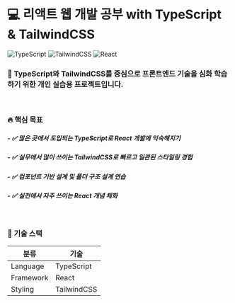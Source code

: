 # 💻 리액트 웹 개발 공부 with TypeScript & TailwindCSS

![TypeScript](https://img.shields.io/badge/-TypeScript-3178C6?style=for-the-badge&logo=typescript&logoColor=white)
![TailwindCSS](https://img.shields.io/badge/-TailwindCSS-38B2AC?style=for-the-badge&logo=tailwindcss&logoColor=white)
![React](https://img.shields.io/badge/-React-61DAFB?style=for-the-badge&logo=react&logoColor=black)


### 📘 **TypeScript와 TailwindCSS를 중심으로 프론트엔드 기술을 심화 학습하기 위한 개인 실습용 프로젝트입니다.**

<br>

### 🔥 핵심 목표

##### - ✅ **많은 곳에서 도입되는 TypeScript로 React 개발에 익숙해지기**
##### - ✅ **실무에서 많이 쓰이는 TailwindCSS로 빠르고 일관된 스타일링 경험**
##### - ✅ **컴포넌트 기반 설계 및 폴더 구조 설계 연습**
##### - ✅ **실전에서 자주 쓰이는 React 개념 체화**

<br>

### 🧱 기술 스택

| 분류 | 기술 |
|------|------|
| Language | TypeScript |
| Framework | React |
| Styling | TailwindCSS |
